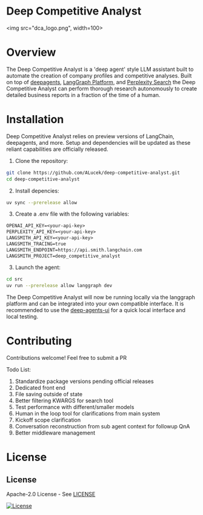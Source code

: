 # Deep Competitive Analyst

<img src="dca_logo.png", width=100>

# Overview

The Deep Competitive Analyst is a 'deep agent' style LLM assistant built to automate the creation of company profiles and competitive analyses. Built on top of [deepagents](https://github.com/langchain-ai/deepagents), [LangGraph Platform](https://www.langchain.com/langgraph-platform), and [Perplexity Search](https://docs.perplexity.ai/getting-started/overview) the Deep Competitive Analyst can perform thorough research autonomously to create detailed business reports in a fraction of the time of a human.

# Installation

Deep Competitive Analyst relies on preview versions of LangChain, deepagents, and more. Setup and dependencies will be updated as these reliant capabilities are officially released.

1. Clone the repository:

```bash
git clone https://github.com/ALucek/deep-competitive-analyst.git
cd deep-competitive-analyst
```

2. Install depencies:

```bash
uv sync --prerelease allow
```

3. Create a .env file with the following variables:

```env
OPENAI_API_KEY=<your-api-key>
PERPLEXITY_API_KEY=<your-api-key>
LANGSMITH_API_KEY=<your-api-key>
LANGSMITH_TRACING=true
LANGSMITH_ENDPOINT=https://api.smith.langchain.com
LANGSMITH_PROJECT=deep_competitive_analyst
```

3. Launch the agent:

```bash
cd src
uv run --prerelease allow langgraph dev  
```

The Deep Competitive Analyst will now be running locally via the langgraph platform and can be integrated into your own compatible interface. It is recommended to use the [deep-agents-ui](https://github.com/langchain-ai/deep-agents-ui) for a quick local interface and local testing.

# Contributing

Contributions welcome! Feel free to submit a PR

Todo List:  
1. Standardize package versions pending official releases
2. Dedicated front end
3. File saving outside of state
4. Better filtering KWARGS for search tool
5. Test performance with different/smaller models
6. Human in the loop tool for clarifications from main system
7. Kickoff scope clarification
8. Conversation reconstruction from sub agent context for followup QnA
9. Better middleware management

# License

## License

Apache-2.0 License - See [LICENSE](LICENSE)

[![License](https://img.shields.io/badge/License-Apache_2.0-blue.svg)](https://opensource.org/licenses/Apache-2.0)